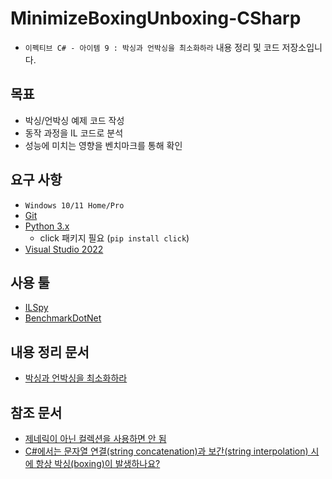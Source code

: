 # MinimizeBoxingUnboxing-CSharp
- `이펙티브 C# - 아이템 9 : 박싱과 언박싱을 최소화하라` 내용 정리 및 코드 저장소입니다.

## 목표
- 박싱/언박싱 예제 코드 작성
- 동작 과정을 IL 코드로 분석
- 성능에 미치는 영향을 벤치마크를 통해 확인

## 요구 사항
- `Windows 10/11 Home/Pro`
- [Git](https://git-scm.com/)
- [Python 3.x](https://www.python.org/downloads/)
  - click 패키지 필요 (`pip install click`)
- [Visual Studio 2022](https://visualstudio.microsoft.com/ko/downloads/)

## 사용 툴
- [ILSpy](https://github.com/icsharpcode/ILSpy)
- [BenchmarkDotNet](https://github.com/dotnet/BenchmarkDotNet)

## 내용 정리 문서
- [박싱과 언박싱을 최소화하라](./Docs/MinimizeBoxingUnboxing.md)

## 참조 문서
- [제네릭이 아닌 컬렉션을 사용하면 안 됨](./Docs/NonGenericCollectionsShouldNotBeUsed.md)
- [C#에서는 문자열 연결(string concatenation)과 보간(string interpolation) 시에 항상 박싱(boxing)이 발생하나요?](./Docs/BoxingInCsharpStrings.md)
